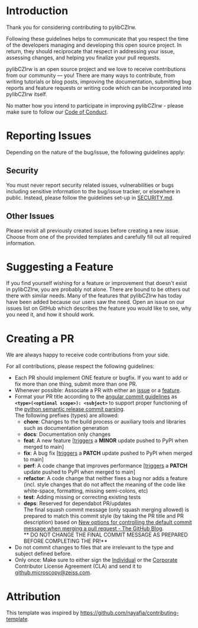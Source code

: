# Introduction
Thank you for considering contributing to pylibCZIrw.  

Following these guidelines helps to communicate that you respect the time of the developers managing and developing this open source project. In return, they should reciprocate that respect in addressing your issue, assessing changes, and helping you finalize your pull requests.  

pylibCZIrw is an open source project and we love to receive contributions from our community — you! There are many ways to contribute, from writing tutorials or blog posts, improving the documentation, submitting bug reports and feature requests or writing code which can be incorporated into pylibCZIrw itself.  

No matter how you intend to participate in improving pylibCZIrw - please make sure to follow our [Code of Conduct](./CODE_OF_CONDUCT.md).

# Reporting Issues
Depending on the nature of the bug/issue, the following guidelines apply:

## Security
You must never report security related issues, vulnerabilities or bugs including sensitive information to the bug/issue tracker, or elsewhere in public. Instead, please follow the guidelines set-up in [SECURITY.md](./SECURITY.md).

## Other Issues
Please revisit all previously created issues before creating a new issue.  
Choose from one of the provided templates and carefully fill out all required information.

# Suggesting a Feature
If you find yourself wishing for a feature or improvement that doesn't exist in pylibCZIrw, you are probably not alone. There are bound to be others out there with similar needs. Many of the features that pylibCZIrw has today have been added because our users saw the need. Open an issue on our issues list on GitHub which describes the feature you would like to see, why you need it, and how it should work.

# Creating a PR
We are always happy to receive code contributions from your side.  

For all contributions, please respect the following guidelines:  
- Each PR should implement ONE feature or bugfix. If you want to add or fix more than one thing, submit more than one PR.  
- Whenever possible: Associate a PR with either an [issue](#other-issues) or a [feature](#suggesting-a-feature).  
- Format your PR title according to the [angular commit guidelines](https://github.com/angular/angular.js/blob/master/DEVELOPERS.md#commits) as **```<type>(<optional scope>): <subject>```** to support proper functioning of the [python semantic release commit parsing](https://python-semantic-release.readthedocs.io/en/latest/commit-parsing.html).  
  The following prefixes (types) are allowed:  
  - **chore**: Changes to the build process or auxiliary tools and libraries such as documentation generation  
  - **docs**: Documentation only changes  
  - **feat**: A new feature [[triggers](https://github.com/ZEISS/pylibczirw/actions/workflows/build.yml) a **MINOR** update pushed to PyPI when merged to main]  
  - **fix**: A bug fix [[triggers](https://github.com/ZEISS/pylibczirw/actions/workflows/build.yml) a **PATCH** update pushed to PyPI when merged to main]  
  - **perf**: A code change that improves performance [[triggers](https://github.com/ZEISS/pylibczirw/actions/workflows/build.yml) a **PATCH** update pushed to PyPI when merged to main]  
  - **refactor**: A code change that neither fixes a bug nor adds a feature (incl. style changes that do not affect the meaning of the code like white-space, formatting, missing semi-colons, etc)  
  - **test**: Adding missing or correcting existing tests  
  - **deps**: Reserved for dependabot PR/updates  
  The final squash commit message (only squash merging allowed) is prepared to match this commit style (by taking the PR title and PR description) based on [New options for controlling the default commit message when merging a pull request - The GitHub Blog](https://github.blog/changelog/2022-08-23-new-options-for-controlling-the-default-commit-message-when-merging-a-pull-request/).  
  ** DO NOT CHANGE THE FINAL COMMIT MESSAGE AS PREPARED BEFORE COMPLETING THE PR!**
- Do not commit changes to files that are irrelevant to the type and subject defined before.  
- Only once: Make sure to either sign the [Individual](./cla_individual.txt) or the [Corporate](./cla_corporate.txt) Contributor License Agreement (CLA) and send it to github.microscopy@zeiss.com.

# Attribution
This template was inspired by https://github.com/nayafia/contributing-template.
